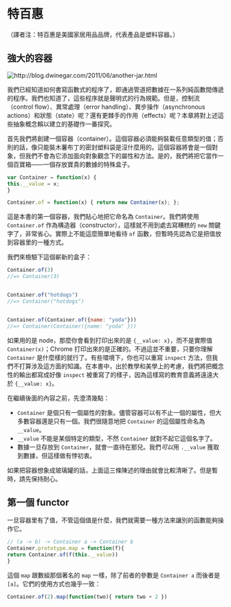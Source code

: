 # 特百惠

（譯者注：特百惠是美國家居用品品牌，代表產品是塑料容器。）

## 強大的容器

<img src="images/jar.jpg" alt="http://blog.dwinegar.com/2011/06/another-jar.html" />

我們已經知道如何書寫函數式的程序了，即通過管道把數據在一系列純函數間傳遞的程序。我們也知道了，這些程序就是聲明式的行為規範。但是，控制流（control flow）、異常處理（error handling）、異步操作（asynchronous actions）和狀態（state）呢？還有更棘手的作用（effects）呢？本章將對上述這些抽象概念賴以建立的基礎作一番探究。

首先我們將創建一個容器（container）。這個容器必須能夠裝載任意類型的值；否則的話，像只能裝木薯布丁的密封塑料袋是沒什麼用的。這個容器將會是一個對象，但我們不會為它添加面向對象觀念下的屬性和方法。是的，我們將把它當作一個百寶箱——一個存放寶貴的數據的特殊盒子。

```js
var Container = function(x) {
this.__value = x;
}

Container.of = function(x) { return new Container(x); };
```

這是本書的第一個容器，我們貼心地把它命名為 `Container`。我們將使用 `Container.of` 作為構造器（constructor），這樣就不用到處去寫糟糕的 `new` 關鍵字了，非常省心。實際上不能這麼簡單地看待 `of` 函數，但暫時先認為它是把值放到容器里的一種方式。

我們來檢驗下這個嶄新的盒子：

```js
Container.of(3)
//=> Container(3)


Container.of("hotdogs")
//=> Container("hotdogs")


Container.of(Container.of({name: "yoda"}))
//=> Container(Container({name: "yoda" }))
```

如果用的是 node，那麼你會看到打印出來的是 `{__value: x}`，而不是實際值 `Container(x)`；Chrome 打印出來的是正確的。不過這並不重要，只要你理解 `Container` 是什麼樣的就行了。有些環境下，你也可以重寫 `inspect` 方法，但我們不打算涉及這方面的知識。在本書中，出於教學和美學上的考慮，我們將把概念性的輸出都寫成好像 `inspect` 被重寫了的樣子，因為這樣寫的教育意義將遠遠大於 `{__value: x}`。

在繼續後面的內容之前，先澄清幾點：

* `Container` 是個只有一個屬性的對象。儘管容器可以有不止一個的屬性，但大多數容器還是只有一個。我們很隨意地把 `Container` 的這個屬性命名為 `__value`。
* `__value` 不能是某個特定的類型，不然 `Container` 就對不起它這個名字了。
* 數據一旦存放到 `Container`，就會一直待在那兒。我們*可以*用 `.__value` 獲取到數據，但這樣做有悖初衷。

如果把容器想象成玻璃罐的話，上面這三條陳述的理由就會比較清晰了。但是暫時，請先保持耐心。

## 第一個 functor

一旦容器里有了值，不管這個值是什麼，我們就需要一種方法來讓別的函數能夠操作它。

```js
// (a -> b) -> Container a -> Container b
Container.prototype.map = function(f){
return Container.of(f(this.__value))
}
```

這個 `map` 跟數組那個著名的 `map` 一樣，除了前者的參數是 `Container a` 而後者是 `[a]`。它們的使用方式也幾乎一致：

```js
Container.of(2).map(function(two){ return two + 2 })

